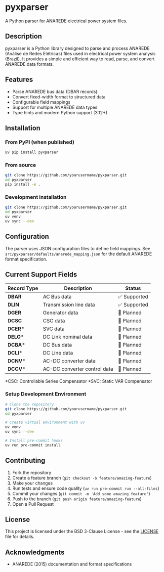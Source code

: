 # pyxparser

A Python parser for ANAREDE electrical power system files.

## Description

pyxparser is a Python library designed to parse and process ANAREDE (Análise de Redes Elétricas) files used in electrical power system analysis (Brazil). It provides a simple and efficient way to read, parse, and convert ANAREDE data formats.

## Features

- Parse ANAREDE bus data (DBAR records)
- Convert fixed-width format to structured data
- Configurable field mappings
- Support for multiple ANAREDE data types
- Type hints and modern Python support (3.12+)

## Installation

### From PyPI (when published)
```bash
uv pip install pyxparser
```

### From source
```bash
git clone https://github.com/yourusername/pyxparser.git
cd pyxparser
pip install -e .
```

### Development installation
```bash
git clone https://github.com/yourusername/pyxparser.git
cd pyxparser
uv venv
uv sync --dev
```

## Configuration

The parser uses JSON configuration files to define field mappings.
See `src/pyxparser/defaults/anarede_mapping.json` for the default ANAREDE format specification.

## Current Support Fields

| Record Type | Description | Status |
|-------------|-------------|--------|
| **DBAR** | AC Bus data | ✅ Supported |
| **DLIN** | Transmission line data | ✅ Supported |
| **DGER** | Generator data | 🔄 Planned |
| **DCSC** | CSC data | 🔄 Planned |
| **DCER*** | SVC data | 🔄 Planned |
| **DELO*** | DC Link nominal data | 🔄 Planned |
| **DCBA*** | DC Bus data | 🔄 Planned |
| **DCLI*** | DC Line data | 🔄 Planned |
| **DCNV*** | AC-DC converter data | 🔄 Planned |
| **DCCV*** | AC-DC converter control data | 🔄 Planned |

*CSC: Controllable Series Compensator
*SVC: Static VAR Compensator

### Setup Development Environment

```bash
# Clone the repository
git clone https://github.com/yourusername/pyxparser.git
cd pyxparser

# Create virtual environment with uv
uv venv
uv sync --dev

# Install pre-commit hooks
uv run pre-commit install
```

## Contributing

1. Fork the repository
2. Create a feature branch (`git checkout -b feature/amazing-feature`)
3. Make your changes
4. Run tests and ensure code quality (`uv run pre-commit run --all-files`)
5. Commit your changes (`git commit -m 'Add some amazing feature'`)
6. Push to the branch (`git push origin feature/amazing-feature`)
7. Open a Pull Request

## License

This project is licensed under the BSD 3-Clause License - see the [LICENSE](LICENSE) file for details.

## Acknowledgments

- ANAREDE (2015) documentation and format specifications
